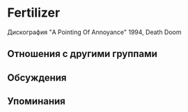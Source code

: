 # Fertilizer

Дискография
"A Pointing Of Annoyance" 1994, Death Doom

## Отношения с другими группами


## Обсуждения


## Упоминания

